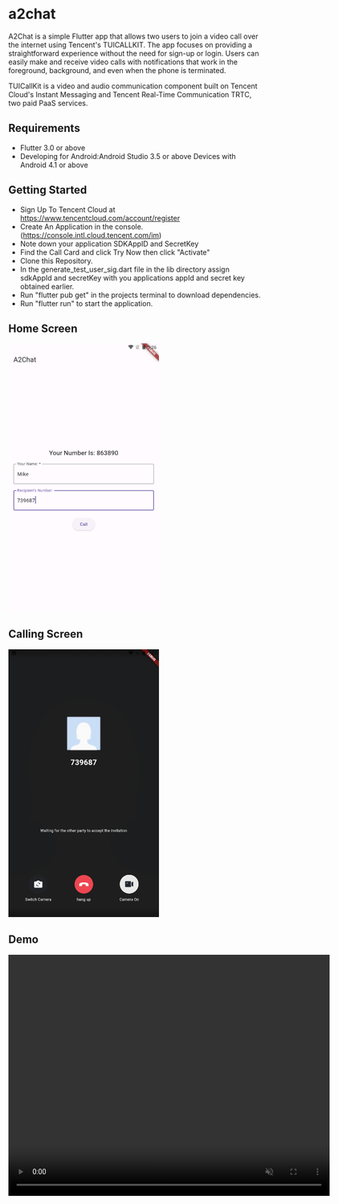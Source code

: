 # a2chat

A2Chat is a simple Flutter app that allows two users to join a video call over the internet using Tencent's TUICALLKIT. The app focuses on providing a straightforward experience without the need for sign-up or login. Users can easily make and receive video calls with notifications that work in the foreground, background, and even when the phone is terminated.

TUICallKit is a video and audio communication component built on Tencent Cloud's Instant Messaging and Tencent Real-Time Communication TRTC, two paid PaaS services.

## Requirements

- Flutter 3.0 or above
- Developing for Android:Android Studio 3.5 or above Devices with Android 4.1 or above

## Getting Started

- Sign Up To Tencent Cloud at https://www.tencentcloud.com/account/register
- Create An Application in the console. (https://console.intl.cloud.tencent.com/im)
- Note down your application SDKAppID and SecretKey
- Find the Call Card and click Try Now then click "Activate"
- Clone this Repository.
- In the generate_test_user_sig.dart file in the lib directory assign sdkAppId and secretKey with you applications appId and secret key obtained earlier.
- Run "flutter pub get" in the projects terminal to download dependencies.
- Run "flutter run" to start the application.

## Home Screen

<img src="assets/Home.png" alt="Alt Text" style="width:300px;"/>


## Calling Screen

<img src="assets/Calling.png" alt="Alt Text" style="width:300px;"/>

## Demo

<video width="640" height="480" controls muted>
  <source src="https://drive.google.com/uc?export=preview&id=192uUGh7BZ0Eky49zE4XTHH3z4RdDwJS9" type="video/mp4">
  Your browser does not support the video tag.
</video>

